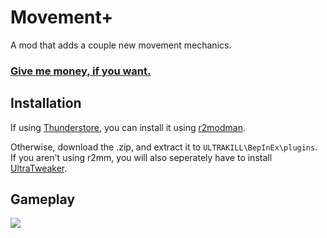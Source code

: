 # Movement+

A mod that adds a couple new movement mechanics.

### [Give me money, if you want.](https://www.patreon.com/Waff1e)

## Installation

If using [Thunderstore](https://thunderstore.io/c/ultrakill/p/Waff1e/MovementPlus), you can install it using [r2modman](https://thunderstore.io/package/ebkr/r2modman/). 

Otherwise, download the .zip, and extract it to `ULTRAKILL\BepInEx\plugins`.
If you aren't using r2mm, you will also seperately have to install [UltraTweaker](https://thunderstore.io/c/ultrakill/p/Waff1e/UltraTweaker).

## Gameplay
[![](https://github.com/wafflethings/MovementPlus/assets/60797216/4ee15b45-e1df-43af-86cc-95afb32e29c7)](https://youtu.be/watch?v=FJjxaGe3wOc)
